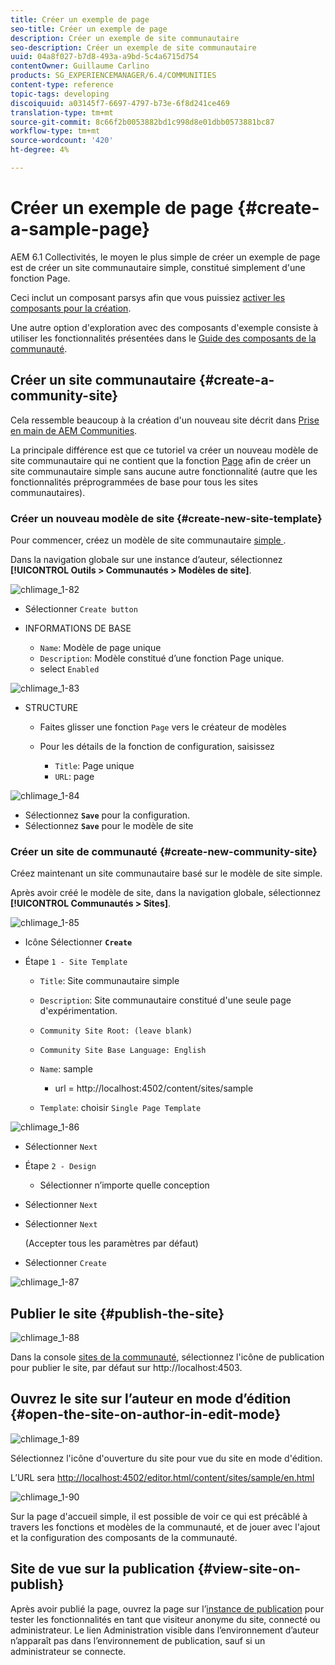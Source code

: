 ```yaml
---
title: Créer un exemple de page
seo-title: Créer un exemple de page
description: Créer un exemple de site communautaire
seo-description: Créer un exemple de site communautaire
uuid: 04a8f027-b7d8-493a-a9bd-5c4a6715d754
contentOwner: Guillaume Carlino
products: SG_EXPERIENCEMANAGER/6.4/COMMUNITIES
content-type: reference
topic-tags: developing
discoiquuid: a03145f7-6697-4797-b73e-6f8d241ce469
translation-type: tm+mt
source-git-commit: 8c66f2b0053882bd1c998d8e01dbb0573881bc87
workflow-type: tm+mt
source-wordcount: '420'
ht-degree: 4%

---
```



# Créer un exemple de page {#create-a-sample-page}

AEM 6.1 Collectivités, le moyen le plus simple de créer un exemple de page est de créer un site communautaire simple, constitué simplement d&#39;une fonction Page.

Ceci inclut un composant parsys afin que vous puissiez [activer les composants pour la création](basics.md#accessing-communities-components).

Une autre option d&#39;exploration avec des composants d&#39;exemple consiste à utiliser les fonctionnalités présentées dans le [Guide des composants de la communauté](components-guide.md).

## Créer un site communautaire {#create-a-community-site}

Cela ressemble beaucoup à la création d&#39;un nouveau site décrit dans [Prise en main de AEM Communities](getting-started.md).

La principale différence est que ce tutoriel va créer un nouveau modèle de site communautaire qui ne contient que la fonction [Page](functions.md#page-function) afin de créer un site communautaire simple sans aucune autre fonctionnalité (autre que les fonctionnalités préprogrammées de base pour tous les sites communautaires).

### Créer un nouveau modèle de site {#create-new-site-template}

Pour commencer, créez un modèle de site communautaire [simple ](sites.md).

Dans la navigation globale sur une instance d’auteur, sélectionnez **[!UICONTROL Outils > Communautés > Modèles de site]**.

![chlimage_1-82](assets/chlimage_1-82.png)

* Sélectionner `Create button`
* INFORMATIONS DE BASE

   * `Name`: Modèle de page unique
   * `Description`: Modèle constitué d’une fonction Page unique.
   * select `Enabled`

![chlimage_1-83](assets/chlimage_1-83.png)

* STRUCTURE

   * Faites glisser une fonction `Page` vers le créateur de modèles
   * Pour les détails de la fonction de configuration, saisissez

      * `Title`: Page unique
      * `URL`: page

![chlimage_1-84](assets/chlimage_1-84.png)

* Sélectionnez **`Save`** pour la configuration.
* Sélectionnez **`Save`** pour le modèle de site

### Créer un site de communauté {#create-new-community-site}

Créez maintenant un site communautaire basé sur le modèle de site simple.

Après avoir créé le modèle de site, dans la navigation globale, sélectionnez **[!UICONTROL Communautés > Sites]**.

![chlimage_1-85](assets/chlimage_1-85.png)

* Icône Sélectionner **`Create`**

* Étape `1 - Site Template`

   * `Title`: Site communautaire simple
   * `Description`: Site communautaire constitué d&#39;une seule page d&#39;expérimentation.
   * `Community Site Root: (leave blank)`
   * `Community Site Base Language: English`
   * `Name`: sample

      * url = http://localhost:4502/content/sites/sample
   * `Template`: choisir  `Single Page Template`


![chlimage_1-86](assets/chlimage_1-86.png)

* Sélectionner `Next`
* Étape `2 - Design`

   * Sélectionner n’importe quelle conception

* Sélectionner `Next`
* Sélectionner `Next`

   (Accepter tous les paramètres par défaut)

* Sélectionner `Create`

![chlimage_1-87](assets/chlimage_1-87.png)

## Publier le site {#publish-the-site}

![chlimage_1-88](assets/chlimage_1-88.png)

Dans la console [sites de la communauté](sites-console.md), sélectionnez l&#39;icône de publication pour publier le site, par défaut sur http://localhost:4503.

## Ouvrez le site sur l’auteur en mode d’édition {#open-the-site-on-author-in-edit-mode}

![chlimage_1-89](assets/chlimage_1-89.png)

Sélectionnez l&#39;icône d&#39;ouverture du site pour vue du site en mode d&#39;édition.

L’URL sera [http://localhost:4502/editor.html/content/sites/sample/en.html](http://localhost:4502/editor.html/content/sites/sample/en.html)

![chlimage_1-90](assets/chlimage_1-90.png)

Sur la page d&#39;accueil simple, il est possible de voir ce qui est précâblé à travers les fonctions et modèles de la communauté, et de jouer avec l&#39;ajout et la configuration des composants de la communauté.

## Site de vue sur la publication {#view-site-on-publish}

Après avoir publié la page, ouvrez la page sur l’[instance de publication](http://localhost:4503/content/sites/sample/en.html) pour tester les fonctionnalités en tant que visiteur anonyme du site, connecté ou administrateur. Le lien Administration visible dans l’environnement d’auteur n’apparaît pas dans l’environnement de publication, sauf si un administrateur se connecte.
